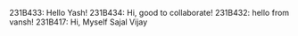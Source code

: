 231B433: Hello Yash!
231B434: Hi, good to collaborate!
231B432: hello from vansh!
231B417: Hi, Myself Sajal Vijay
